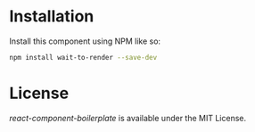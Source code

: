 # Installation

Install this component using NPM like so:
```bash
npm install wait-to-render --save-dev
```

# License

*react-component-boilerplate* is available under the MIT License.

